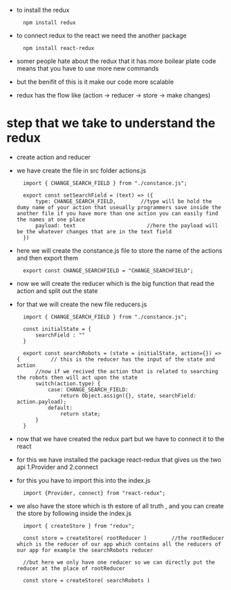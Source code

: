 * to install the redux 

        npm install redux

* to connect redux to the react we need the another package

        npm install react-redux

* somer people hate about the redux that it has more boilear plate code means that you have to use more new commands 
* but the benifit of this is it make our code more scalable 

* redux has the flow like (action -> reducer -> store -> make changes)

# step that we take to understand the redux

* create action and reducer 

* we have create the file in src folder actions.js

        import { CHANGE_SEARCH_FIELD } from "./constance.js";

        export const setSearchField = (text) => ({
            type: CHANGE_SEARCH_FIELD,        //type will be hold the dumy name of your action that useually programmers save inside the another file if you have more than one action you can easily find the names at one place
            payload: text                       //here the payload will be the whatever changes that are in the text field
        })

* here we will create the constance.js file to store the name of the actions and then export them

        export const CHANGE_SEARCHFIELD = "CHANGE_SEARCHFIELD";

* now we will create the reducer which is the big function that read the action and split out the state

* for that we will create the new file reducers.js

        import { CHANGE_SEARCH_FIELD } from "./constance.js";

        const initialState = {
            searchField : ""
        }

        export const searchRobots = (state = initialState, action={}) => {          // this is the reducer has the input of the state and action
            //now if we recived the action that is related to searching the robots then will act upon the state
            switch(action.type) {
                case: CHANGE_SEARCH_FIELD:
                    return Object.assign({}, state, searchField: action.payload);
                default:
                    return state;
            }
        }

* now that we have created the redux part but we have to connect it to the react 

* for this we have installed the package react-redux that gives us the two api 1.Provider and 2.connect

* for this you have to import this into the index.js

        import {Provider, connect} from "react-redux";

* we also have the store which is th estore of all truth , and you can create the store by following inside the index.js

        import { createStore } from "redux";

        const store = createStore( rootReducer )        //the rootReducer which is the reducer of our app which contains all the reducers of our app for example the searchRobots reducer

        //but here we only have one reducer so we can directly put the reducer at the place of rootReducer

        const store = createStore( searchRobots )